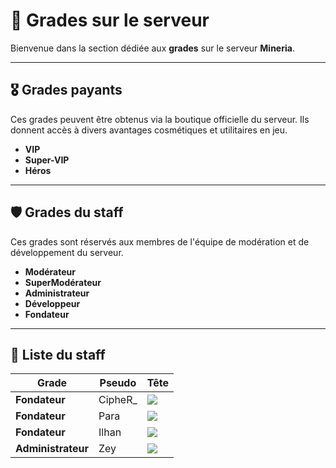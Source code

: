 # 📛 Grades sur le serveur

Bienvenue dans la section dédiée aux **grades** sur le serveur **Mineria**.

---

## 🎖️ Grades payants

Ces grades peuvent être obtenus via la boutique officielle du serveur. Ils donnent accès à divers avantages cosmétiques et utilitaires en jeu.

- **VIP**  
- **Super-VIP**  
- **Héros**

---

## 🛡️ Grades du staff

Ces grades sont réservés aux membres de l'équipe de modération et de développement du serveur.

- **Modérateur**
- **SuperModérateur**
- **Administrateur**
- **Développeur**
- **Fondateur**

---

## 👑 Liste du staff

| Grade         | Pseudo    | Tête |
|---------------|-----------|------|
| **Fondateur** | CipheR_   | ![](https://mineria.fr/api/skin-api/avatars/face/CipheR_.png) |
| **Fondateur** | Para      | ![](https://mineria.fr/api/skin-api/avatars/face/Para.png) |
| **Fondateur** | Ilhan     | ![](https://mineria.fr/api/skin-api/avatars/face/Ilhan.png) |
| **Administrateur** | Zey  | ![](https://mineria.fr/api/skin-api/avatars/face/Zey.png) |
